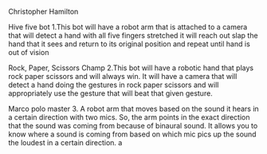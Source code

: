 Christopher Hamilton


Hive five bot
1.This bot will have a robot arm that is attached to a camera that will detect a hand with all five fingers stretched it will reach out slap the hand that it sees and return to its original position and repeat until hand is out of vision

Rock, Paper, Scissors Champ
2.This bot will have a robotic hand that plays rock paper scissors and will always win. It will have a camera that will detect a hand doing the gestures in rock paper scissors and will appropriately use the gesture that will beat that given gesture.

Marco polo master
3. A robot arm that moves based on the sound it hears in a certain direction with two mics.  So, the arm points in the exact direction that the sound was coming from because of binaural sound. It allows you to know where a sound is coming from based on which mic pics up the sound the loudest in a certain direction.
a